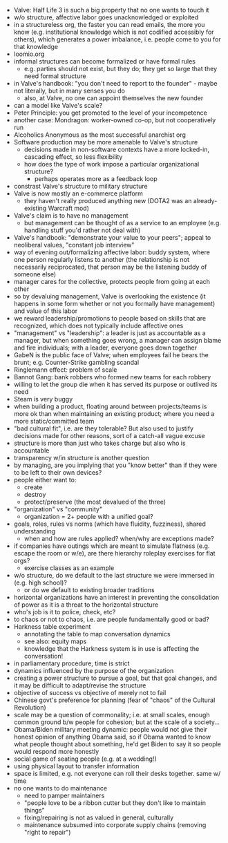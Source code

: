- Valve: Half Life 3 is such a big property that no one wants to touch it
- w/o structure, affective labor goes unacknowledged or exploited
- in a structureless org, the faster you can read emails, the more you know (e.g. institutional knowledge which is not codified accessibly for others), which generates a power imbalance, i.e. people come to you for that knowledge
- loomio.org
- informal structures can become formalized or have formal rules
    - e.g. parties should not exist, but they do; they get so large that they need formal structure
- in Valve's handbook: "you don't need to report to the founder" - maybe not literally, but in many senses you do
    - also, at Valve, no one can appoint themselves the new founder
- can a model like Valve's scale?
- Peter Principle: you get promoted to the level of your incompetence
- another case: Mondragon: worker-owned co-op, but not cooperatively run
- Alcoholics Anonymous as the most successful anarchist org
- Software production may be more amenable to Valve's structure
    - decisions made in non-software contexts have a more locked-in, cascading effect, so less flexibility
    - how does the type of work impose a particular organizational structure?
        - perhaps operates more as a feedback loop
- constrast Valve's structure to military structure
- Valve is now mostly an e-commerce platform
    - they haven't really produced anything new (DOTA2 was an already-existing Warcraft mod)
- Valve's claim is to have no management
    - but management can be thought of as a service to an employee (e.g. handling stuff you'd rather not deal with)
- Valve's handbook: "demonstrate your value to your peers"; appeal to neoliberal values, "constant job interview"
- way of evening out/formalizing affective labor: buddy system, where one person regularly listens to another (the relationship is not necessarily reciprocated, that person may be the listening buddy of someone else)
- manager cares for the collective, protects people from going at each other
- so by devaluing management, Valve is overlooking the existence (it happens in some form whether or not you formally have management) and value of this labor
- we reward leadership/promotions to people based on skills that are recognized, which does not typically include affective ones
- "management" vs "leadership": a leader is just as accountable as a manager, but when something goes wrong, a manager can assign blame and fire individuals; with a leader, everyone goes down together
- GabeN is the public face of Valve; when employees fail he bears the brunt; e.g. Counter-Strike gambling scandal
- Ringlemann effect: problem of scale
- Bannot Gang: bank robbers who formed new teams for each robbery
- willing to let the group die when it has served its purpose or outlived its need
- Steam is very buggy
- when building a product, floating around between projects/teams is more ok than when maintaining an existing product; where you need a more static/committed team
- "bad cultural fit", i.e. are they tolerable? But also used to justify decisions made for other reasons, sort of a catch-all vague excuse
- structure is more than just who takes charge but also who is accountable
- transparency w/in structure is another question
- by managing, are you implying that you "know better" than if they were to be left to their own devices?
- people either want to:
    - create
    - destroy
    - protect/preserve (the most devalued of the three)
- "organization" vs "community"
    - organization = 2+ people with a unified goal?
- goals, roles, rules vs norms (which have fluidity, fuzziness), shared understanding
    - when and how are rules applied? when/why are exceptions made?
- if companies have outings which are meant to simulate flatness (e.g. escape the room or w/e), are there hierarchy roleplay exercises for flat orgs?
    - exercise classes as an example
- w/o structure, do we default to the last structure we were immersed in (e.g. high school)?
    - or do we default to existing broader traditions
- horizontal organizations have an interest in preventing the consolidation of power as it is a threat to the horizontal structure
- who's job is it to police, check, etc?
- to chaos or not to chaos, i.e. are people fundamentally good or bad?
- Harkness table experiment
    - annotating the table to map conversation dynamics
    - see also: equity maps
    - knowledge that the Harkness system is in use is affecting the conversation!
- in parliamentary procedure, time is strict
- dynamics influenced by the purpose of the organization
- creating a power structure to pursue a goal, but that goal changes, and it may be difficult to adapt/revise the structure
- objective of success vs objective of merely not to fail
- Chinese govt's preference for planning (fear of "chaos" of the Cultural Revolution)
- scale may be a question of commonality; i.e. at small scales, enough common ground b/w people for cohesion; but at the scale of a society...
- Obama/Biden military meeting dynamic: people would not give their honest opinion of anything Obama said, so if Obama wanted to know what people thought about something, he'd get Biden to say it so people would respond more honestly
- social game of seating people (e.g. at a wedding!)
- using physical layout to transfer information
- space is limited, e.g. not everyone can roll their desks together. same w/ time
- no one wants to do maintenance
    - need to pamper maintainers
    - "people love to be a ribbon cutter but they don't like to maintain things"
    - fixing/repairing is not as valued in general, culturally
    - maintenance subsumed into corporate supply chains (removing "right to repair")